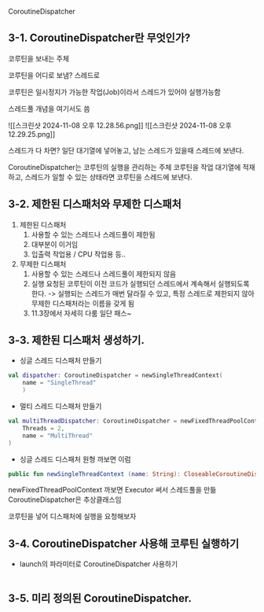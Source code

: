 
CoroutineDispatcher
## 3-1. CoroutineDispatcher란 무엇인가?
코루틴을 보내는 주체

코루틴을 어디로 보냄? 스레드로

코루틴은 일시정지가 가능한 작업(Job)이라서 스레드가 있어야 실행가능함

스레드풀 개념을 여기서도 씀

![[스크린샷 2024-11-08 오후 12.28.56.png]]
![[스크린샷 2024-11-08 오후 12.29.25.png]]

스레드가 다 차면? 일단 대기열에 넣어놓고, 남는 스레드가 있을때 스레드에 보낸다.

CoroutineDispatcher는 코루틴의 실행을 관리하는 주체
 코루틴을 작업 대기열에 적재하고, 스레드가 일할 수 있는 상태라면 코루틴을 스레드에 보낸다. 
## 3-2. 제한된 디스패처와 무제한 디스패처 
1. 제한된 디스패처
	1. 사용할 수 있는 스레드나 스레드풀이 제한됨
	2. 대부분이 이거임
	3. 입출력 작업용 / CPU 작업용 등..
2. 무제한 디스패처
	1. 사용할 수 있는 스레드나 스레드풀이 제한되지 않음
	2. 실행 요청된 코루틴이 이전 코드가 실행되던 스레드에서 계속해서 실행되도록 한다.
		-> 실행되는 스레드가 매번 달라질 수 있고, 특정 스레드로 제한되지 않아 무제한 디스패처라는 이름을 갖게 됨
	3. 11.3장에서 자세히 다룸 일단 패스~

## 3-3. 제한된 디스패처 생성하기.

- 싱글 스레드 디스패처 만들기
```kotlin
val dispatcher: CoroutineDispatcher = newSingleThreadContext(
	name = "SingleThread"
	)
```
- 멀티 스레드 디스패처 만들기
```kotlin
val multiThreadDispatcher: CoroutineDispatcher = newFixedThreadPoolContext(
	Threads = 2,
	name = "MultiThread"
)
```
- 싱글 스레드 디스패처 원형 까보면 이럼
```kotlin
public fun newSingleThreadContext (name: String): CloseableCoroutineDispatcher = newFixedThreadPoolContext (1, name)
```

newFixedThreadPoolContext 까보면 Executor 써서 스레드풀을 만듦
CoroutineDispatcher은 추상클래스임 

코루틴을 넣어 디스패처에 실행을 요청해보자

## 3-4. CoroutineDispatcher 사용해 코루틴 실행하기
- launch의 파라미터로 CoroutineDispatcher 사용하기
	```kotlin

	```


## 3-5. 미리 정의된 CoroutineDispatcher.